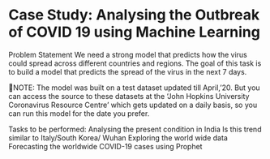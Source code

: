 # Case Study: Analysing the Outbreak of COVID 19 using Machine Learning

Problem Statement
We need a strong model that predicts how the virus could spread across different countries and regions. The goal of this task is to build a model that predicts the spread of the virus in the next 7 days.

🔴NOTE: The model was built on a test dataset updated till April,’20. But you can access the source to these datasets at the ‘John Hopkins University Coronavirus Resource Centre’ which gets updated on a daily basis, so you can run this model for the date you prefer.

Tasks to be performed:
Analysing the present condition in India
Is this trend similar to Italy/South Korea/ Wuhan
Exploring the world wide data
Forecasting the worldwide COVID-19 cases using Prophet


